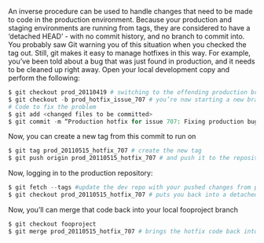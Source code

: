 An inverse procedure can be used to handle changes that need to be made to code in the production environment. Because your production and staging environments are running from tags, they are considered to have a ‘detached HEAD’ - with no commit history, and no branch to commit into. You probably saw Git warning you of this situation when you checked the tag out. Still, git makes it easy to manage hotfixes in this way. For example, you’ve been told about a bug that was just found in production, and it needs to be cleaned up right away. Open your local development copy and perform the following:

```php
$ git checkout prod_20110419 # switching to the offending production branch
$ git checkout -b prod_hotfix_issue_707 # you’re now starting a new branch that begins at your current prod tag
# Code to fix the problem
$ git add <changed files to be committed>
$ git commit -m “Production hotfix for issue 707: Fixing production bug”

```

Now, you can create a new tag from this commit to run on

```php
$ git tag prod_20110515_hotfix_707 # create the new tag
$ git push origin prod_20110515_hotfix_707 # and push it to the repository

```

Now, logging in to the production repository:

```php
$ git fetch --tags #update the dev repo with your pushed changes from production
$ git checkout prod_20110515_hotfix_707 # puts you back into a detached HEAD state against your new tag

```

Now, you’ll can merge that code back into your local fooproject branch

```php
$ git checkout fooproject
$ git merge prod_20110515_hotfix_707 # brings the hotfix code back into the mainline code-base

```